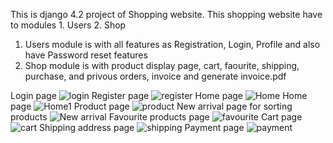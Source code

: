 This is django 4.2 project of Shopping website.
This shopping website have to modules 1. Users 2. Shop
1. Users module is with all features as Registration, Login, Profile and also have Password reset features
2. Shop module is with product display page, cart, faourite, shipping, purchase, and privous orders, invoice and generate invoice.pdf

Login page
![login](https://github.com/gaurshetty/dj_shopping_with_js/assets/58164811/f03ad664-830d-4552-aaf8-c29fefcfef47)
Register page
![register](https://github.com/gaurshetty/dj_shopping_with_js/assets/58164811/f3d8c713-30ae-4ed2-a4f6-bcea10b6a3da)
Home page
![Home](https://github.com/gaurshetty/dj_shopping_with_js/assets/58164811/9d5b56d5-c1ef-44eb-a69a-4727af3318ec)
Home page
![Home1](https://github.com/gaurshetty/dj_shopping_with_js/assets/58164811/ae3bb2f7-7451-4ef4-b5ea-c0205a60fde7)
Product page
![product](https://github.com/gaurshetty/dj_shopping_with_js/assets/58164811/66844a99-84ee-4c3c-bcea-9d48088c9938)
New arrival page for sorting products
![New arrival](https://github.com/gaurshetty/dj_shopping_with_js/assets/58164811/7e3f1e61-d2aa-442b-820d-fa31adbabf1e)
Favourite products page
![favourite](https://github.com/gaurshetty/dj_shopping_with_js/assets/58164811/8b969a3b-565c-45c3-ab54-19ae740c415f)
Cart page
![cart](https://github.com/gaurshetty/dj_shopping_with_js/assets/58164811/2d4eea75-ffb0-4b9a-a610-3c07aa91b185)
Shipping address page
![shipping](https://github.com/gaurshetty/dj_shopping_with_js/assets/58164811/62f6c8e0-380f-4c4c-a7ce-1cb33f806360)
Payment page
![payment](https://github.com/gaurshetty/dj_shopping_with_js/assets/58164811/8ec80017-04ba-4099-a191-d28cd1825ad5)

